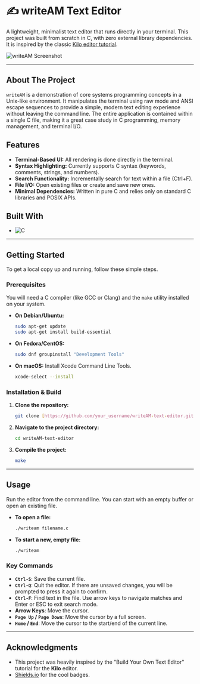 # ✍️ writeAM Text Editor

A lightweight, minimalist text editor that runs directly in your terminal. This project was built from scratch in C, with zero external library dependencies. It is inspired by the classic [Kilo editor tutorial](http://viewsourcecode.org/snaptoken/kilo/index.html).

![writeAM Screenshot](placeholder.png) 

---

## About The Project

`writeAM` is a demonstration of core systems programming concepts in a Unix-like environment. It manipulates the terminal using raw mode and ANSI escape sequences to provide a simple, modern text editing experience without leaving the command line. The entire application is contained within a single C file, making it a great case study in C programming, memory management, and terminal I/O.

## Features

* **Terminal-Based UI:** All rendering is done directly in the terminal.
* **Syntax Highlighting:** Currently supports C syntax (keywords, comments, strings, and numbers).
* **Search Functionality:** Incrementally search for text within a file (Ctrl+F).
* **File I/O:** Open existing files or create and save new ones.
* **Minimal Dependencies:** Written in pure C and relies only on standard C libraries and POSIX APIs.

## Built With

* ![C](https://img.shields.io/badge/C-00599C?style=for-the-badge&logo=c&logoColor=white)

---

## Getting Started

To get a local copy up and running, follow these simple steps.

### Prerequisites

You will need a C compiler (like GCC or Clang) and the `make` utility installed on your system.

* **On Debian/Ubuntu:**
    ```sh
    sudo apt-get update
    sudo apt-get install build-essential
    ```
* **On Fedora/CentOS:**
    ```sh
    sudo dnf groupinstall "Development Tools"
    ```
* **On macOS:** Install Xcode Command Line Tools.
    ```sh
    xcode-select --install
    ```

### Installation & Build

1.  **Clone the repository:**
    ```sh
    git clone [https://github.com/your_username/writeAM-text-editor.git](https://github.com/your_username/writeAM-text-editor.git)
    ```
2.  **Navigate to the project directory:**
    ```sh
    cd writeAM-text-editor
    ```
3.  **Compile the project:**
    ```sh
    make
    ```

---

## Usage

Run the editor from the command line. You can start with an empty buffer or open an existing file.

* **To open a file:**
    ```sh
    ./writeam filename.c
    ```
* **To start a new, empty file:**
    ```sh
    ./writeam
    ```

### Key Commands

* **`Ctrl-S`**: Save the current file.
* **`Ctrl-Q`**: Quit the editor. If there are unsaved changes, you will be prompted to press it again to confirm.
* **`Ctrl-F`**: Find text in the file. Use arrow keys to navigate matches and Enter or ESC to exit search mode.
* **Arrow Keys**: Move the cursor.
* **`Page Up` / `Page Down`**: Move the cursor by a full screen.
* **`Home` / `End`**: Move the cursor to the start/end of the current line.

---

## Acknowledgments

* This project was heavily inspired by the "Build Your Own Text Editor" tutorial for the **Kilo** editor.
* [Shields.io](https://shields.io) for the cool badges.

